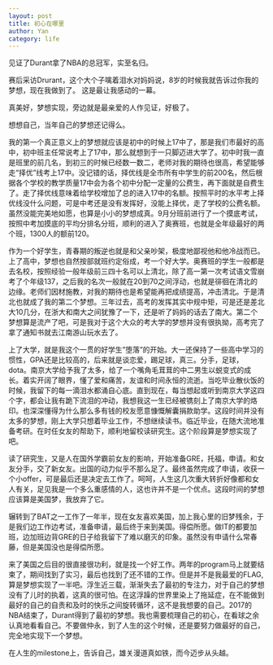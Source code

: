 ```yaml
---
layout: post
title: 初心在哪里
author: Yan
category: life
---
```

见证了Durant拿了NBA的总冠军，实至名归。

赛后采访Drurant，这个大个子噙着泪水对妈妈说，8岁的时候我就告诉过你我的梦想，现在我做到了。 这是最让我感动的一幕。

真美好，梦想实现，旁边就是最亲爱的人作见证，好极了。

想想自己，当年自己的梦想还记得么。

我的第一个真正意义上的梦想就应该是初中的时候上17中了，那是我们市最好的高中，初中班主任常说考上了17中，那么就想到于一只脚迈进大学了。初中时我一直是班里的前几名，到初三的时候已经数一数二，老师对我的期待也很高，希望能够走“择优”线考上17中。没记错的话，择优线是全市所有中学生的前200名，然后根据各个学校的教学质量17中会为各个初中分配一定量的公费生，再下面就是自费生了。走了择优线意味着给学校增加了总的进入17中的名额。按照平时的水平考上择优线没什么问题，可是中考还是没有发挥好，没能上择优，走了学校的公费名额。虽然没能完美地如愿，也算是小小的梦想成真。9月分班前进行了一个摸底考试，按照中考加摸底的平均分排名分班，顺利的进入了奥赛班，也就是全年级最好的两个班，1300人的额前120。

作为一个好学生，青春期的叛逆也就是和父亲吵架，极度地鄙视他和他冷战而已。上了高中，梦想也自然按部就班约定俗成，考一个好大学。奥赛班的学生一般都是去名校，按照经验一般年级前三四十名可以上清北，除了高一第一次考试语文雪崩考了个年级137，之后我的名次一般就在20到70之间浮动，也就是徘徊在清北的边缘。老师们因材施教，对我的期待也是希望能再把成绩提高，冲击清北。于是清北也就成了我的第二个梦想。三年过去，高考的发挥其实中规中矩，可是还是差北大10几分，在浙大和南大之间犹豫了一下，还是听了妈妈的话去了南大。第二个梦想算是流产了吧，可是我对于这个大众的考大学的梦想并没有很执拗，高考完了拿了通知书就去江南游山玩水去了。

上了大学，就是我这个一贯的好学生”堕落”的开始。大一还保持了一些高中学习的惯性，GPA还是比较高的，后来就是谈恋爱，踢足球，真三。分手，足球，dota。南京大学给予我了太多，给了一个嘴角毛茸茸的中二男生以蜕变式的成长。着实开阔了眼界，懂了爱和痛苦，友谊和时间永恒的流逝。当吃毕业散伙饭的时候，我留下的每一滴泪水都涌自心底。直到现在，每当想起或听到南京大学这四个字，都会让我有跪下流泪的冲动，我想我这一生已经被镌刻上了南京大学的烙印。也深深懂得为什么那么多有钱的校友愿意慷慨解囊捐款助学。这段时间并没有太多的梦想，刚上大学只想着毕业工作，不想继续读书。临近毕业，在随大流地准备考研。在时任女友的帮助下，顺利地留校读研究生。这个阶段算是梦想实现了吧。

读了研究生，又是人在国外学霸前女友的影响，开始准备GRE，托福，申请。和女友分手，交了新女友。出国的动力似乎不那么足了。最终虽然完成了申请，收获一个小offer，可是最后还是决定去工作了。呵呵，人生这几次重大转折好像都和女人有关，足见我是一个多么重感情的人，这也许并不是一个优点。这段时间的梦想应该算是美国梦，我放弃了它。

辗转到了BAT之一工作了一年半，现在女友喜欢美国，加上我心里的旧梦残余，于是我们边工作边考试，准备申请，最后终于来到美国。得偿所愿。做IT的都要加班，边加班边背GRE的日子给我留下了难以磨灭的印象。虽然没有申请什么常春藤，但是美国没也是得偿所愿。

来了美国之后目的很直接很功利，就是找一个好工作。两年的program马上就要结束了，期间找到了实习，最后也找到了还不错的工作。但是并不是我最爱的FLAG,算是梦想实现了一半吧。浮生近三载，渐渐失去了最初的专注力，对于自己的梦想没有了儿时的执着，这真的很可怕。在这浮躁的世界里染上了拖延症，在不能做到最好的自己的自责和及时的快乐之间旋转循环，这不是我想要的自己。2017的NBA结束了，Durant得到了最初的梦想。我也需要梳理自己的初心，在看球之余认真地看看自己。不要做仲永，到了人生的这个时候，还是要努力做最好的自己，完全地实现下一个梦想。

在人生的milestone上，告诉自己，雄关漫道真如铁，而今迈步从头越。
